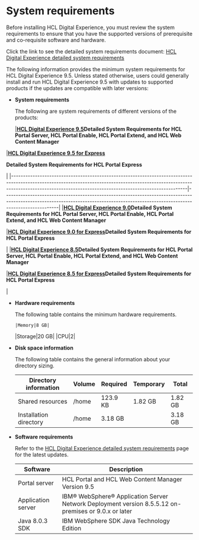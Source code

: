 # System requirements

Before installing HCL Digital Experience, you must review the system requirements to ensure that you have the supported versions of prerequisite and co-requisite software and hardware.

Click the link to see the detailed system requirements document: [HCL Digital Experience detailed system requirements](https://support.hcltechsw.com/csm?id=kb_article&sysparm_article=KB0013514)

The following information provides the minimum system requirements for HCL Digital Experience 9.5. Unless stated otherwise, users could generally install and run HCL Digital Experience 9.5 with updates to supported products if the updates are compatible with later versions:

-   **System requirements**

    The following are system requirements of different versions of the products:

    |[**HCL Digital Experience 9.5**](https://support.hcltechsw.com/csm?id=kb_article&sysparm_article=KB0090156)**Detailed System Requirements for HCL Portal Server, HCL Portal Enable, HCL Portal Extend, and HCL Web Content Manager**

|[**HCL Digital Experience 9.5 for Express**](https://support.hcltechsw.com/csm?id=kb_article&sysparm_article=KB0089062)

 **Detailed System Requirements for HCL Portal Express**

|
    |--------------------------------------------------------------------------------------------------------------------------------------------------------------------------------------------------------------------------------------|-----------------------------------------------------------------------------------------------------------------------------------------------------------------------------------|
    |[**HCL Digital Experience 9.0**](https://support.hcltechsw.com/csm?id=kb_article&sysparm_article=KB0090264)**Detailed System Requirements for HCL Portal Server, HCL Portal Enable, HCL Portal Extend, and HCL Web Content Manager**

|[**HCL Digital Experience 9.0 for Express**](https://support.hcltechsw.com/csm?id=kb_article&sysparm_article=KB0089983)**Detailed System Requirements for HCL Portal Express**

|
    |[**HCL Digital Experience 8.5**](https://support.hcltechsw.com/csm?id=kb_article&sysparm_article=KB0089871)**Detailed System Requirements for HCL Portal Server, HCL Portal Enable, HCL Portal Extend, and HCL Web Content Manager**

|[**HCL Digital Experience 8.5 for Express**](https://support.hcltechsw.com/csm?id=kb_article&sysparm_article=KB0090052)**Detailed System Requirements for HCL Portal Express**

|


-   **Hardware requirements**

    The following table contains the minimum hardware requirements.

        |Memory|8 GB|
    |Storage|20 GB|
    |CPU|2|

-   **Disk space information**

    The following table contains the general information about your directory sizing.

    |Directory information|Volume|Required|Temporary|Total|
    |---------------------|------|--------|---------|-----|
    |Shared resources|/home|123.9 KB|1.82 GB|1.82 GB|
    |Installation directory|/home|3.18 GB| |3.18 GB|

-   **Software requirements**

    Refer to the [HCL Digital Experience detailed system requirements](https://support.hcltechsw.com/csm?id=kb_article&sysparm_article=KB0013514) page for the latest updates.

    |Software|Description|
    |--------|-----------|
    |Portal server|HCL Portal and HCL Web Content Manager Version 9.5|
    |Application server|IBM® WebSphere® Application Server Network Deployment version 8.5.5.12 on-premises or 9.0.x or later|
    |Java 8.0.3 SDK|IBM WebSphere SDK Java Technology Edition|


